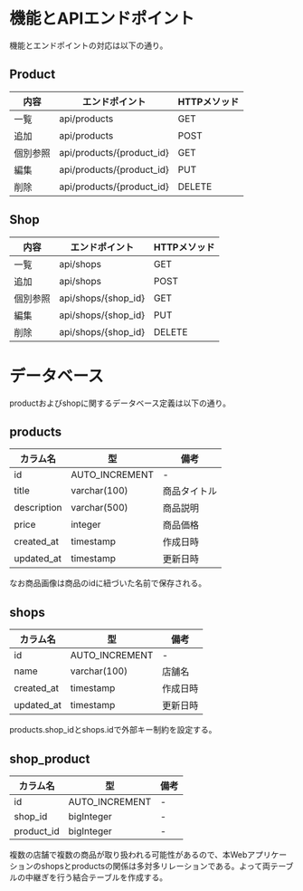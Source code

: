 # 機能とAPIエンドポイント

機能とエンドポイントの対応は以下の通り。

## Product

|内容|エンドポイント|HTTPメソッド|
|---|---|---|
|一覧|api/products|GET|
|追加|api/products|POST|
|個別参照|api/products/{product_id}|GET|
|編集|api/products/{product_id}|PUT|
|削除|api/products/{product_id}|DELETE|

## Shop

|内容|エンドポイント|HTTPメソッド|
|---|---|---|
|一覧|api/shops|GET|
|追加|api/shops|POST|
|個別参照|api/shops/{shop_id}|GET|
|編集|api/shops/{shop_id}|PUT|
|削除|api/shops/{shop_id}|DELETE|


# データベース

productおよびshopに関するデータベース定義は以下の通り。

## products

|カラム名|型|備考|
|-|-|-|
|id|AUTO_INCREMENT|-|
|title|varchar(100)|商品タイトル|
|description|varchar(500)|商品説明|
|price|integer|商品価格|
|created_at|timestamp|作成日時|
|updated_at|timestamp|更新日時|

なお商品画像は商品のidに紐づいた名前で保存される。

## shops
|カラム名|型|備考|
|-|-|-|
|id|AUTO_INCREMENT|-|
|name|varchar(100)|店舗名|
|created_at|timestamp|作成日時|
|updated_at|timestamp|更新日時|

products.shop_idとshops.idで外部キー制約を設定する。

## shop_product

|カラム名|型|備考|
|-|-|-|
|id|AUTO_INCREMENT|-|
|shop_id|bigInteger|-|
|product_id|bigInteger|-|

複数の店舗で複数の商品が取り扱われる可能性があるので、本Webアプリケーションのshopsとproductsの関係は多対多リレーションである。よって両テーブルの中継ぎを行う結合テーブルを作成する。